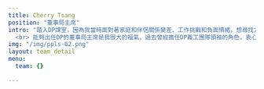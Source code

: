 ```yaml
---
title: Cherry Tsang
position: "董事局主席"
intro: "踏入DP課室，因為我當時面對著家庭和伴侶關係變差、工作挑戰和負面情緒，想尋找方法去改變身邊的人。可是我竟然發現問題的根源原來是“自己”，生活的難題都是我心中投射出來，開始覺察，改變自己才是最重要。透過持續在DP義工服務中學習每日感恩、覺察和轉化自己的負面情緒、學習團隊合作。
  <br> 能夠出任DP的董事局主席是我很大的福氣，過去曾經擔任DP義工團隊領袖的角色，衷心欣賞歷屆董事局成員情理兼備、勇於承擔的素質，並深深感受在董事局對義工團隊支持的重要。因此，我十分認同董事局團隊的責任是守護DP核心價值於整個機構之中，維繫導師、職工、義工及社會大眾。團隊以尊重、互信互諒的信念去協作不同類型的社會服務，滋養自己，同時感染他人。我渴望把這份「愛己愛人」的精神於團隊中薪火相傳下去，大家都活出自己生命的精彩，擁有幸福喜悅的人生。"
img: "/img/ppls-02.png"
layout: team_detail
menu:
  team: {}

---
```

